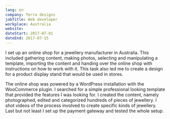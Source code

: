 ```yaml
---
lang: en
company: Terra designs
jobTitle: Web developer
workplace: Australia
website:
dateStart: 2017-07-01
dateEnd: 2017-07-15
---
```


I set up an online shop for a jewellery manufacturer in Australia. This included gathering content, making photos, selecting and manipulating a template, importing the content and handing over the online shop with instructions on how to work with it. This task also led me to create a design for a product display stand that would be used in stores.

The online shop was powered by a WordPress installation with the WooCommerce plugin. I searched for a simple professional looking template that provided the features I was looking for. I created the content, namely photographed, edited and categorized hundreds of pieces of jewellery. I shot videos of the process involved to create specific kinds of jewellery. Last but not least I set up the payment gateway and tested the whole setup.
